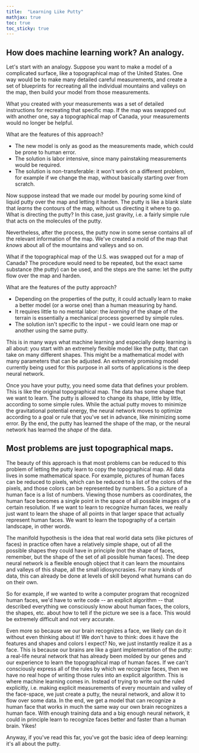```yaml
---
title:  "Learning Like Putty"
mathjax: true
toc: true
toc_sticky: true
---
```


## How does machine learning work? An analogy.

Let's start with an analogy. Suppose you want to make a model of a complicated
surface, like a topographical map of the United States. One way would be to
make many detailed careful measurements, and create a set of blueprints for
recreating all the individual mountains and valleys on the map, then build your
model from those measurements. 

What you created with your measurements was a set of detailed instructions for
recreating that specific map. If the map was swapped out with another one, say
a topographical map of Canada, your measurements would no longer be helpful. 

What are the features of this approach?

* The new model is only as good as the measurements made, which could be prone
  to human error.
* The solution is labor intensive, since many painstaking measurements would be
  required.
* The solution is non-transferable: it won't work on a different problem, for
  example if we change the map, without basically starting over from scratch.

Now suppose instead that we made our model by pouring some kind of liquid putty
over the map and letting it harden. The putty is like a blank slate that
*learns* the contours of the map, without us directing it where to go. What is
directing the putty? In this case, just gravity, i.e. a fairly simple rule that
acts on the molecules of the putty.

Nevertheless, after the process, the putty now in some sense contains all of
the relevant information of the map. We've created a mold of the map that 
*knows* about all of the mountains and valleys and so on. 

What if the topographical map of the U.S. was swapped out for a map of Canada?
The procedure would need to be repeated, but the exact same substance (the
putty) can be used, and the steps are the same: let the putty flow over the map
and harden. 

What are the features of the putty approach?

* Depending on the properties of the putty, it could actually learn to make a
  better model (or a worse one) than a human measuring by hand.
* It requires little to no mental labor: the *learning* of the shape of the
  terrain is essentially a mechanical process governed by simple rules.
* The solution isn't specific to the input - we could learn one map or another
  using the same putty.

This is in many ways what machine learning and especially deep learning is all
about: you start with an extremely flexible model like the putty, that can take
on many different shapes. This might be a mathematical model with many
parameters that can be adjusted. An extremely promising model currently being
used for this purpose in all sorts of applications is the deep neural network.

Once you have your putty, you need some data that defines your problem. This is
like the original topographical map. The data has some shape that we want to
learn. The putty is allowed to change its shape, little by little, according to
some simple rules. While the actual putty moves to minimize the gravitational
potential energy, the neural network moves to optimize according to a goal or
rule that you've set in advance, like minimizing some error. By the end, the
putty has learned the shape of the map, or the neural network has learned the
*shape* of the data. 

## Most problems are just topographical maps.

The beauty of this approach is that most problems can be reduced to this
problem of letting the putty learn to copy the topographical map. All data
lives in some mathematical space. For example, pictures of human faces can be
reduced to pixels, which can be reduced to a list of the colors of the pixels,
and those colors can be represented by numbers. So a picture of a human face is
a list of numbers. Viewing those numbers as coordinates, the human face becomes
a single point in the space of all possible images of a certain resolution. If
we want to learn to recognize human faces, we really just want to learn the
shape of all points in that larger space that actually represent human faces.
We want to learn the topography of a certain landscape, in other words. 

The manifold hypothesis is the idea that real world data sets (like pictures of
faces) in practice often have a relatively simple shape, out of all the
possible shapes they could have in principle (not the shape of faces, remember,
but the shape of the set of all possible human faces). The deep neural network
is a flexible enough object that it can learn the mountains and valleys of this
shape, all the small idiosyncrasies. For many kinds of data, this can already
be done at levels of skill beyond what humans can do on their own. 

So for example, if we wanted to write a computer program that recognized human
faces, we'd have to write code -- an explicit algorithm -- that described
everything we consciously know about human faces, the colors, the shapes, etc.
about how to tell if the picture we see is a face. This would be extremely
difficult and not very accurate. 

Even more so because we our brain recognizes a face, we likely can do it
without even thinking about it! We don't have to think: does it have the
features and shapes and colors I expect? No, we just instantly realize it as a
face. This is because our brains are like a giant implementation of the putty:
a real-life neural network that has already been molded by our genes and our
experience to learn the topographical map of human faces. If we can't
consciously express all of the rules by which we recognize faces, then we have
no real hope of writing those rules into an explicit algorithm. This is where
machine learning comes in. Instead of trying to write out the ruled explicitly,
i.e. making explicit measurements of every mountain and valley of the
face-space, we just create a putty, the neural network, and allow it to flow
over some data. In the end, we get a model that can recognize a human face that
works in much the same way our own brain recognizes a human face. With enough
training data and a big enough neural network, it could in principle learn to
recognize faces better and faster than a human brain. Yikes!

Anyway, if you've read this far, you've got the basic idea of deep learning:
it's all about the putty.  
